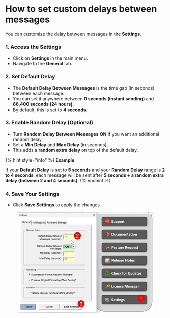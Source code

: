 # How to set custom delays between messages

You can customize the delay between messages in the **Settings**.

### 1. Access the Settings <a href="#id-1.-access-the-settings" id="id-1.-access-the-settings"></a>

* Click on **Settings** in the main menu.
* Navigate to the **General** tab.

### 2. Set Default Delay <a href="#id-2.-set-default-delay" id="id-2.-set-default-delay"></a>

* The **Default Delay Between Messages** is the time gap (in seconds) between each message.
* You can set it anywhere between **0 seconds (instant sending)** and **86,400 seconds (24 hours)**.
* By default, this is set to **4 seconds**.

### 3. Enable Random Delay (Optional) <a href="#id-3.-enable-random-delay-optional" id="id-3.-enable-random-delay-optional"></a>

* Turn **Random Delay Between Messages** **ON** if you want an additional random delay.
* Set a **Min Delay** and **Max Delay** (in seconds).
* This adds a **random extra delay** on top of the default delay.

{% hint style="info" %}
**Example**

If your **Default Delay** is set to **5 seconds** and your **Random Delay** range is **2 to 4 seconds**, each message will be sent after **5 seconds + a random extra delay (between 2 and 4 seconds)**.
{% endhint %}

### 4. Save Your Settings <a href="#id-4.-save-your-settings" id="id-4.-save-your-settings"></a>

* Click **Save Settings** to apply the changes.

<figure><img src=".gitbook/assets/image (1) (1) (1).png" alt=""><figcaption></figcaption></figure>
